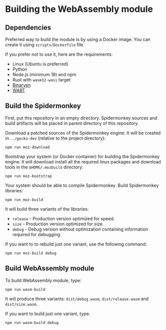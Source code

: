 
# Building the WebAssembly module

## Dependencies

Preferred way to build the module is by using a Docker image.
You can create it using `scripts/Dockerfile` file.

If you prefer not to use it, here are the requirements:
* Linux (Ubuntu is preferred)
* Python
* Node.js (minimum 18) and npm
* Rust with `wasm32-wasi` target
* [Binaryen](https://github.com/WebAssembly/binaryen)
* [WABT](https://github.com/WebAssembly/wabt)

## Build the Spidermonkey

First, put this repository in an empty directory.
Spidermonkey sources and build artifacts will be placed in parent directory
of this repository.

<!-- TODO Place gecko-dev in project directory, builded Spidermonkey in build/mozrelease, build/mozdebug, build/mozsize. -->

Download a patched sources of the Spidermonkey engine.
It will be created in `../gecko-dev` (relative to the project directory):

```shell
npm run moz-download
```

Bootstrap your system (or Docker container) for building the Spidermonkey engine.
It will download install all the required linux packages and download tools in the
`$HOME/.mozbuild` directory:

```shell
npm run moz-bootstrap
```

Your system should be able to compile Spidermonkey.
Build Spidermonkey libraries:

```shell
npm run moz-build
```

It will build three variants of the libraries:
* `release` - Production version optimized for speed.
* `size` - Production version optimized for size.
* `debug` - Debug version without optimization containing information required for debugging.

If you want to to rebuild just one variant, use the following command:

```shell
npm run moz-build debug
```

## Build WebAssembly module

To build WebAssembly module, type:

```shell
npm run wasm-build
```

It will produce three variants: `dist/debug.wasm`, `dist/release.wasm` and `dist/size.wasm`.

If you want to build just one variant, type:

```shell
npm run wasm-build debug
```
